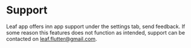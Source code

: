 # Support

Leaf app offers inn app support under the settings tab, send feedback. If some reason this features does not function as intended, support can be contacted on leaf.flutter@gmail.com.
